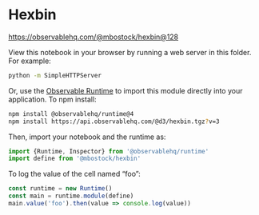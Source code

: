 # Hexbin

https://observablehq.com/@mbostock/hexbin@128

View this notebook in your browser by running a web server in this folder. For
example:

```sh
python -m SimpleHTTPServer
```

Or, use the [Observable Runtime](https://github.com/observablehq/runtime) to
import this module directly into your application. To npm install:

```sh
npm install @observablehq/runtime@4
npm install https://api.observablehq.com/@d3/hexbin.tgz?v=3
```

Then, import your notebook and the runtime as:

```js
import {Runtime, Inspector} from '@observablehq/runtime'
import define from '@mbostock/hexbin'
```

To log the value of the cell named “foo”:

```js
const runtime = new Runtime()
const main = runtime.module(define)
main.value('foo').then(value => console.log(value))
```

